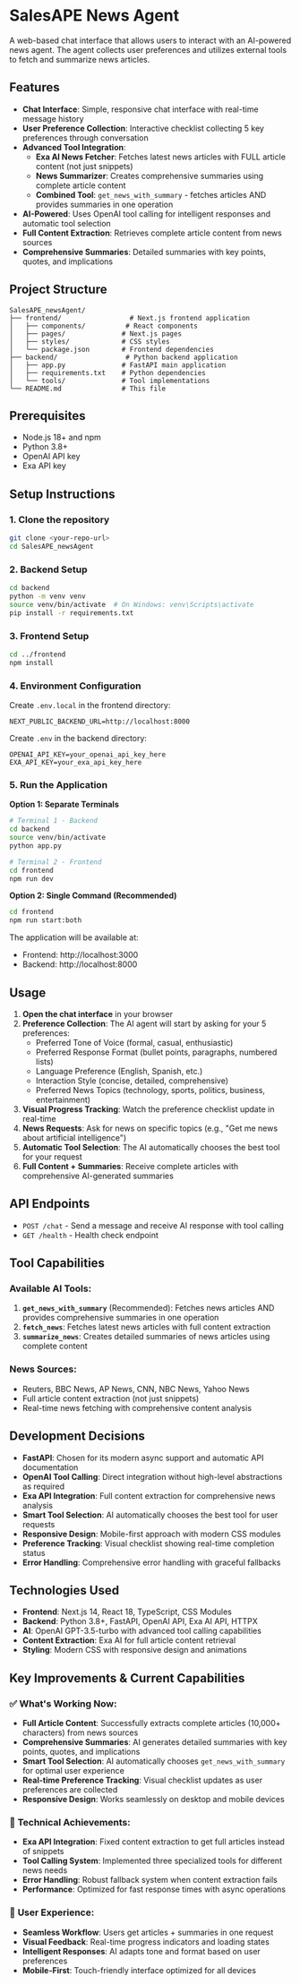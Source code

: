 # SalesAPE News Agent

A web-based chat interface that allows users to interact with an AI-powered news agent. The agent collects user preferences and utilizes external tools to fetch and summarize news articles.

## Features

- **Chat Interface**: Simple, responsive chat interface with real-time message history
- **User Preference Collection**: Interactive checklist collecting 5 key preferences through conversation
- **Advanced Tool Integration**: 
  - **Exa AI News Fetcher**: Fetches latest news articles with FULL article content (not just snippets)
  - **News Summarizer**: Creates comprehensive summaries using complete article content
  - **Combined Tool**: `get_news_with_summary` - fetches articles AND provides summaries in one operation
- **AI-Powered**: Uses OpenAI tool calling for intelligent responses and automatic tool selection
- **Full Content Extraction**: Retrieves complete article content from news sources
- **Comprehensive Summaries**: Detailed summaries with key points, quotes, and implications

## Project Structure

```
SalesAPE_newsAgent/
├── frontend/                 # Next.js frontend application
│   ├── components/          # React components
│   ├── pages/              # Next.js pages
│   ├── styles/             # CSS styles
│   └── package.json        # Frontend dependencies
├── backend/                 # Python backend application
│   ├── app.py              # FastAPI main application
│   ├── requirements.txt    # Python dependencies
│   └── tools/              # Tool implementations
└── README.md               # This file
```

## Prerequisites

- Node.js 18+ and npm
- Python 3.8+
- OpenAI API key
- Exa API key

## Setup Instructions

### 1. Clone the repository
```bash
git clone <your-repo-url>
cd SalesAPE_newsAgent
```

### 2. Backend Setup
```bash
cd backend
python -m venv venv
source venv/bin/activate  # On Windows: venv\Scripts\activate
pip install -r requirements.txt
```

### 3. Frontend Setup
```bash
cd ../frontend
npm install
```

### 4. Environment Configuration
Create `.env.local` in the frontend directory:
```env
NEXT_PUBLIC_BACKEND_URL=http://localhost:8000
```

Create `.env` in the backend directory:
```env
OPENAI_API_KEY=your_openai_api_key_here
EXA_API_KEY=your_exa_api_key_here
```

### 5. Run the Application

**Option 1: Separate Terminals**
```bash
# Terminal 1 - Backend
cd backend
source venv/bin/activate
python app.py

# Terminal 2 - Frontend  
cd frontend
npm run dev
```

**Option 2: Single Command (Recommended)**
```bash
cd frontend
npm run start:both
```

The application will be available at:
- Frontend: http://localhost:3000
- Backend: http://localhost:8000

## Usage

1. **Open the chat interface** in your browser
2. **Preference Collection**: The AI agent will start by asking for your 5 preferences:
   - Preferred Tone of Voice (formal, casual, enthusiastic)
   - Preferred Response Format (bullet points, paragraphs, numbered lists)
   - Language Preference (English, Spanish, etc.)
   - Interaction Style (concise, detailed, comprehensive)
   - Preferred News Topics (technology, sports, politics, business, entertainment)
3. **Visual Progress Tracking**: Watch the preference checklist update in real-time
4. **News Requests**: Ask for news on specific topics (e.g., "Get me news about artificial intelligence")
5. **Automatic Tool Selection**: The AI automatically chooses the best tool for your request
6. **Full Content + Summaries**: Receive complete articles with comprehensive AI-generated summaries

## API Endpoints

- `POST /chat` - Send a message and receive AI response with tool calling
- `GET /health` - Health check endpoint

## Tool Capabilities

### Available AI Tools:
1. **`get_news_with_summary`** (Recommended): Fetches news articles AND provides comprehensive summaries in one operation
2. **`fetch_news`**: Fetches latest news articles with full content extraction
3. **`summarize_news`**: Creates detailed summaries of news articles using complete content

### News Sources:
- Reuters, BBC News, AP News, CNN, NBC News, Yahoo News
- Full article content extraction (not just snippets)
- Real-time news fetching with comprehensive content analysis

## Development Decisions

- **FastAPI**: Chosen for its modern async support and automatic API documentation
- **OpenAI Tool Calling**: Direct integration without high-level abstractions as required
- **Exa API Integration**: Full content extraction for comprehensive news analysis
- **Smart Tool Selection**: AI automatically chooses the best tool for user requests
- **Responsive Design**: Mobile-first approach with modern CSS modules
- **Preference Tracking**: Visual checklist showing real-time completion status
- **Error Handling**: Comprehensive error handling with graceful fallbacks

## Technologies Used

- **Frontend**: Next.js 14, React 18, TypeScript, CSS Modules
- **Backend**: Python 3.8+, FastAPI, OpenAI API, Exa AI API, HTTPX
- **AI**: OpenAI GPT-3.5-turbo with advanced tool calling capabilities
- **Content Extraction**: Exa AI for full article content retrieval
- **Styling**: Modern CSS with responsive design and animations

## Key Improvements & Current Capabilities

### ✅ **What's Working Now:**
- **Full Article Content**: Successfully extracts complete articles (10,000+ characters) from news sources
- **Comprehensive Summaries**: AI generates detailed summaries with key points, quotes, and implications
- **Smart Tool Selection**: AI automatically chooses `get_news_with_summary` for optimal user experience
- **Real-time Preference Tracking**: Visual checklist updates as user preferences are collected
- **Responsive Design**: Works seamlessly on desktop and mobile devices

### 🔧 **Technical Achievements:**
- **Exa API Integration**: Fixed content extraction to get full articles instead of snippets
- **Tool Calling System**: Implemented three specialized tools for different news needs
- **Error Handling**: Robust fallback system when content extraction fails
- **Performance**: Optimized for fast response times with async operations

### 📱 **User Experience:**
- **Seamless Workflow**: Users get articles + summaries in one request
- **Visual Feedback**: Real-time progress indicators and loading states
- **Intelligent Responses**: AI adapts tone and format based on user preferences
- **Mobile-First**: Touch-friendly interface optimized for all devices
